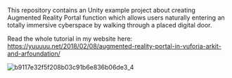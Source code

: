 This repository contains an Unity example project about creating Augmented Reality Portal function which allows users naturally entering an totally immersive cyberspace by walking through a placed digital door.

Read the whole tutorial in my website here: https://yuuuuu.net/2018/02/08/augmented-reality-portal-in-vuforia-arkit-and-arfoundation/

![b9117e32f5f208b03c91b6e836b06de3_4](https://user-images.githubusercontent.com/45578227/73118673-367a9600-3f92-11ea-95a4-c33b60540b20.gif)

